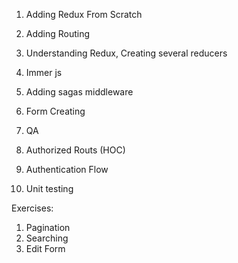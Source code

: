1. Adding Redux From Scratch
2. Adding Routing
3. Understanding Redux, Creating several reducers
4. Immer js
5. Adding sagas middleware
6. Form Creating
7. QA


1. Authorized Routs (HOC)
2. Authentication Flow

1. Unit testing


Exercises:
1. Pagination
2. Searching
3. Edit Form